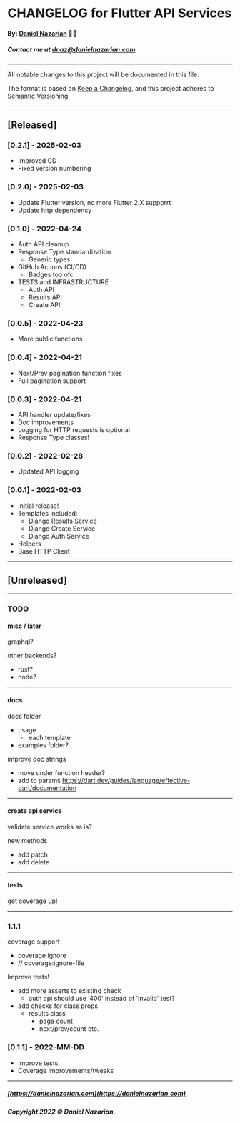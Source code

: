 # CHANGELOG for Flutter API Services

#### By: [Daniel Nazarian](https://danielnazarian) 🐧👹

##### Contact me at <dnaz@danielnazarian.com>

-------------------------------------------------------

All notable changes to this project will be documented in this file.

The format is based on [Keep a Changelog](https://keepachangelog.com/en/1.0.0/), and this project
adheres to [Semantic Versioning](https://semver.org/spec/v2.0.0.html).


-------------------------------------------------------

## [Released]

### [0.2.1] - 2025-02-03
- Improved CD
- Fixed version numbering


### [0.2.0] - 2025-02-03
- Update Flutter version, no more Flutter 2.X supporrt
- Update http dependency


### [0.1.0] - 2022-04-24
- Auth API cleanup
- Response Type standardization
    - Generic types
- GitHub Actions (CI/CD)
    - Badges too ofc
- TESTS and INFRASTRUCTURE
    - Auth API
    - Results API
    - Create API
    

### [0.0.5] - 2022-04-23
- More public functions


### [0.0.4] - 2022-04-21
- Next/Prev pagination function fixes
- Full pagination support


### [0.0.3] - 2022-04-21
- API handler update/fixes
- Doc improvements
- Logging for HTTP requests is optional
- Response Type classes!


### [0.0.2] - 2022-02-28
- Updated API logging


### [0.0.1] - 2022-02-03
- Initial release!
- Templates included:
    - Django Results Service
    - Django Create Service
    - Django Auth Service
- Helpers
- Base HTTP Client

-------------------------------------------------------
## [Unreleased]
-------------------------------------------------------

### TODO

#### misc / later

graphql?

other backends?

- rust?
- node?

------

#### docs

docs folder
- usage
    - each template
- examples folder?

improve doc strings
- move under function header?
- add to params https://dart.dev/guides/language/effective-dart/documentation

------

#### create api service

validate service works as is?

new methods
- add patch
- add delete

------

#### tests

get coverage up!

------

### 1.1.1

coverage support
- coverage ignore
- // coverage:ignore-file

Improve tests!
- add more asserts to existing check
    - auth api should use '400' instead of 'invalid' test?
- add checks for class props
    - results class
        - page count
        - next/prev/count etc.

### [0.1.1] - 2022-MM-DD
- Improve tests
- Coverage improvements/tweaks

-------------------------------------------------------

##### [https://danielnazarian.com](https://danielnazarian.com)

##### Copyright 2022 © Daniel Nazarian.
